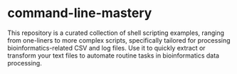 # command-line-mastery

This repository is a curated collection of shell scripting examples, ranging from one-liners to more complex scripts, specifically tailored for processing bioinformatics-related CSV and log files. Use it to quickly extract or transform your text files to automate routine tasks in bioinformatics data processing.
